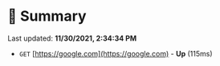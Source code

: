 # 📖 Summary
Last updated: **11/30/2021, 2:34:34 PM**

- `GET` [https://google.com](https://google.com) - **Up** (115ms)
